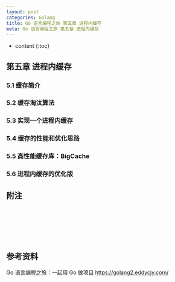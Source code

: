 ```yaml
---
layout: post
categories: Golang
title: Go 语言编程之旅 第五章 进程内缓存
meta: Go 语言编程之旅 第五章 进程内缓存
---
```

* content
{:toc}

## 第五章 进程内缓存

### 5.1 缓存简介


### 5.2 缓存淘汰算法


### 5.3 实现一个进程内缓存


### 5.4 缓存的性能和优化思路


### 5.5 高性能缓存库：BigCache


### 5.6 进程内缓存的优化版



## 附注




<br/><br/><br/><br/><br/>
## 参考资料

Go 语言编程之旅：一起用 Go 做项目 <https://golang2.eddycjy.com/>
